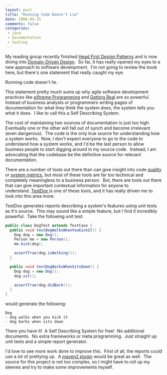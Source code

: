 ```yaml
---
layout: post
title: "Running Code Doesn't Lie"
date: 2006-04-25
comments: false
categories:
 - java
 - documentation
 - testing
---
```


My reading group recently finished [Head First Design Patterns](http://www.oreilly.com/catalog/hfdesignpat/) and is now diving into [Domain-Driven Design](http://domaindrivendesign.org/book/).  So far, it has really opened my eyes to a new approach to software development.  I'm not going to review the book here, but there's one statement that really caught my eye.



Running code doesn't lie.



This statement pretty much sums up why agile software development practices like [eXtreme Programming](http://www.extremeprogramming.org/) and [Getting Real](https://gettingreal.37signals.com/) are so powerful.  Instead of business analysts or programmers writing pages of documentation for what they think the system does, the system tells you what it does.  I like to call this a Self Describing System.



The cost of maintaining two sources of documentation is just too high.  Eventually one or the other will fall out of synch and become irrelevant (even dangerous).  The code is the only true source for understanding how a system works.  Now, I don't expect everyone to go to the code to understand how a system works, and I'd be the last person to allow business people to start digging around in my source code.  Instead, I am advocating that the codebase be the definitive source for relevant documentation. 



There are a number of tools out there than can give insight into code [quality](http://checkstyle.sourceforge.net/) or [system metrics](http://pmd.sourceforge.net/), but most of these tools are far too technical and completely meaningless to a business person.  But, there are tools out there that can give important contextual information for anyone to understand. [TestDox ](http://agiledox.sourceforge.net/)is one of these tools, and it has really driven me to look into this area more.



TestDox generates reports describing a system's features using unit tests as it's source.  This may sound like a simple feature, but I find it incredibly powerful.  Take the following unit test:



```java
public class DogTest extends TestCase {
  public void testDogWalksWhenYouKickIt() {
    Dog dog = new Dog();
    Person me = new Person();
    me.kick(dog);

    assertTrue(dog.isWalking());
  }

  public void testDogBarksWhenSitsDown() {
    Dog dog = new Dog();
    dog.sit();

    assertTrue(dog.didBark());
  }
}
```

would generate the following:

```
Dog
- dog walks when you kick it
- dog barks when sits down
```


There you have it!  A Self Describing System for free!  No additional documents.  No extra frameworks or meta programming.  Just straight up unit tests and a simple report generator. 


I'd love to see more work done to improve this.  First of all, the reports could use a *lot* of prettying up.  A [maven2 plugin](http://maven.apache.org) would be great as well.  The source for this project is not too complex, so I might have to roll up my sleeves and try to make some improvements myself. 

